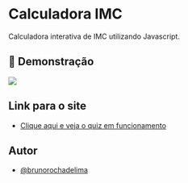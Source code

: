 
# Calculadora IMC

Calculadora interativa de IMC utilizando Javascript.


## 🎨 Demonstração

![](https://i.postimg.cc/26ctcKPQ/quiz.png) 



## Link para o site

 - [Clique aqui e veja o quiz em funcionamento](https://brunorochadelima.github.io/calculadora-imc/)
 
## Autor

- [@brunorochadelima](https://github.com/brunorochadelima)

